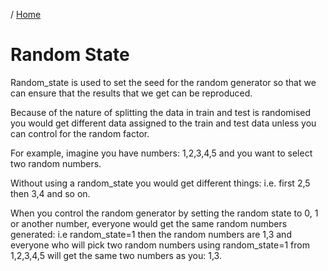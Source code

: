/ [Home](index.md)

# Random State

Random_state is used to set the seed for the random generator so that we can ensure that the results that we get can be reproduced. 

Because of the nature of splitting the data in train and test is randomised you would get different data assigned to the train and test data unless you can control for the random factor.

For example, imagine you have numbers: 1,2,3,4,5 and you want to select two random numbers. 

Without using a random_state you would get different things: i.e. first 2,5 then 3,4 and so on.


When you control the random generator by setting the random state to 0, 1 or another number, everyone would get the same random numbers generated: i.e random_state=1 then the random numbers are 1,3 and everyone who will pick two random numbers using random_state=1 from 1,2,3,4,5 will get the same two numbers as you: 1,3.